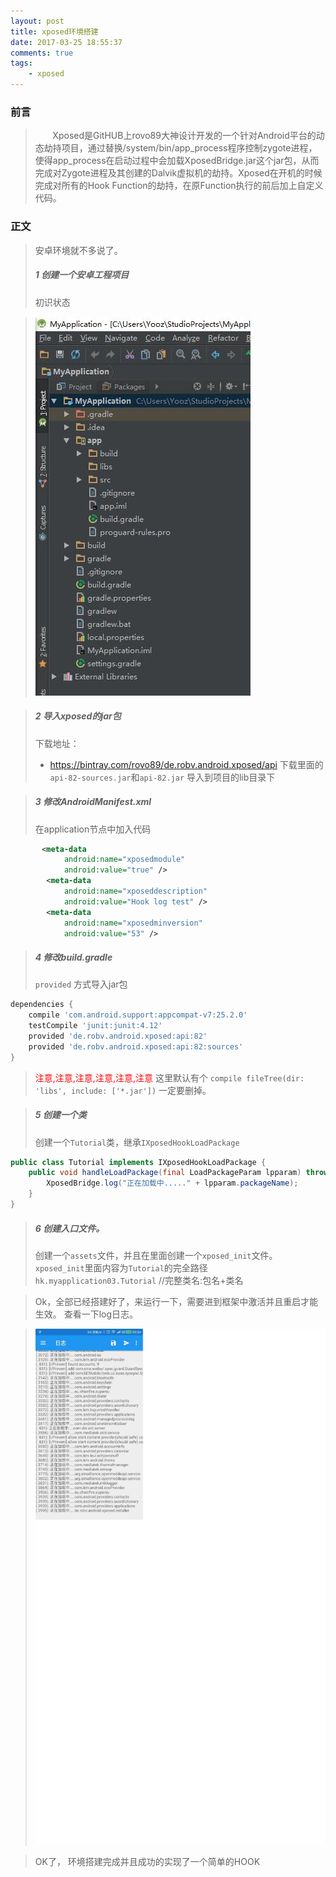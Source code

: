 ```yaml
---
layout: post
title: xposed环境搭建
date: 2017-03-25 18:55:37
comments: true
tags:
	- xposed
---
```

### 前言
>&nbsp;&nbsp;&nbsp;&nbsp;&nbsp;&nbsp;&nbsp;Xposed是GitHUB上rovo89大神设计开发的一个针对Android平台的动态劫持项目，通过替换/system/bin/app_process程序控制zygote进程，使得app_process在启动过程中会加载XposedBridge.jar这个jar包，从而完成对Zygote进程及其创建的Dalvik虚拟机的劫持。Xposed在开机的时候完成对所有的Hook Function的劫持，在原Function执行的前后加上自定义代码。

### 正文<!--more-->
> 安卓环境就不多说了。
> ##### 1 创建一个安卓工程项目
> 初识状态

> ![](/images/pasted-48.jpg)

> ##### 2 导入xposed的jar包
> 下载地址：
> * https://bintray.com/rovo89/de.robv.android.xposed/api
> 下载里面的`api-82-sources.jar`和`api-82.jar`
> 导入到项目的lib目录下

> ##### 3 修改AndroidManifest.xml
> 在application节点中加入代码
>
```xml
       <meta-data
            android:name="xposedmodule"
            android:value="true" />
        <meta-data
            android:name="xposeddescription"
            android:value="Hook log test" />
        <meta-data
            android:name="xposedminversion"
            android:value="53" />
```

> ##### 4 修改build.gradle
>`provided` 方式导入jar包
```gradle
dependencies {
    compile 'com.android.support:appcompat-v7:25.2.0'
    testCompile 'junit:junit:4.12'
    provided 'de.robv.android.xposed:api:82'
    provided 'de.robv.android.xposed:api:82:sources'
}
```
><font color="#ff0000" fontSize="28sp">注意,注意,注意,注意,注意,注意</font>
这里默认有个 `compile fileTree(dir: 'libs', include: ['*.jar'])`  一定要删掉。

> ##### 5 创建一个类
> 创建一个`Tutorial`类，继承`IXposedHookLoadPackage`
> 
```java
public class Tutorial implements IXposedHookLoadPackage {
    public void handleLoadPackage(final LoadPackageParam lpparam) throws Throwable {
        XposedBridge.log("正在加载中....." + lpparam.packageName);
    }
}
```

> ##### 6 创建入口文件。
> 创建一个`assets`文件，并且在里面创建一个`xposed_init`文件。
> `xposed_init`里面内容为`Tutorial`的完全路径
> `hk.myapplication03.Tutorial`  //完整类名:包名+类名

>Ok，全部已经搭建好了，来运行一下，需要进到框架中激活并且重启才能生效。
>查看一下log日志。

> ![](/images/pasted-49.jpg)


>OK了， 环境搭建完成并且成功的实现了一个简单的HOOK